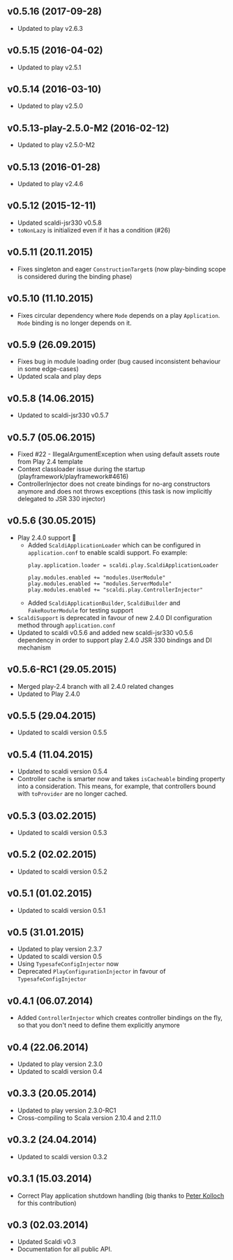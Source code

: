 ## v0.5.16 (2017-09-28)

* Updated to play v2.6.3

## v0.5.15 (2016-04-02)

* Updated to play v2.5.1

## v0.5.14 (2016-03-10)

* Updated to play v2.5.0

## v0.5.13-play-2.5.0-M2 (2016-02-12)

* Updated to play v2.5.0-M2

## v0.5.13 (2016-01-28)

* Updated to play v2.4.6

## v0.5.12 (2015-12-11)

* Updated scaldi-jsr330 v0.5.8
* `toNonLazy` is initialized even if it has a condition (#26)

## v0.5.11 (20.11.2015)

* Fixes singleton and eager `ConstructionTarget`s (now play-binding scope is considered during the binding phase)

## v0.5.10 (11.10.2015)

* Fixes circular dependency where `Mode` depends on a play `Application`. `Mode` binding is no longer depends on it.

## v0.5.9 (26.09.2015)

* Fixes bug in module loading order (bug caused inconsistent behaviour in some edge-cases)
* Updated scala and play deps

## v0.5.8 (14.06.2015)

* Updated to scaldi-jsr330 v0.5.7

## v0.5.7 (05.06.2015)

* Fixed #22 - IllegalArgumentException when using default assets route from Play 2.4 template
* Context classloader issue during the startup (playframework/playframework#4616)
* ControllerInjector does not create bindings for no-arg constructors anymore and does not throws exceptions (this task is now implicitly delegated to JSR 330 injector)

## v0.5.6 (30.05.2015)

* Play 2.4.0 support :star2:
  * Added `ScaldiApplicationLoader` which can be configured in `application.conf` to enable scaldi support. Fo example:
    ```
    play.application.loader = scaldi.play.ScaldiApplicationLoader

    play.modules.enabled += "modules.UserModule"
    play.modules.enabled += "modules.ServerModule"
    play.modules.enabled += "scaldi.play.ControllerInjector"
    ```
  * Added `ScaldiApplicationBuilder`, `ScaldiBuilder` and `FakeRouterModule` for testing support
* `ScaldiSupport` is deprecated in favour of new 2.4.0 DI configuration method through `application.conf`
* Updated to scaldi v0.5.6 and added new scaldi-jsr330 v0.5.6 dependency in order to support play 2.4.0 JSR 330 bindings and DI mechanism

## v0.5.6-RC1 (29.05.2015)

* Merged play-2.4 branch with all 2.4.0 related changes
* Updated to Play 2.4.0

## v0.5.5 (29.04.2015)

* Updated to scaldi version 0.5.5

## v0.5.4 (11.04.2015)

* Updated to scaldi version 0.5.4
* Controller cache is smarter now and takes `isCacheable` binding property into a consideration. This means, for example, that
  controllers bound with `toProvider` are no longer cached.

## v0.5.3 (03.02.2015)

* Updated to scaldi version 0.5.3

## v0.5.2 (02.02.2015)

* Updated to scaldi version 0.5.2

## v0.5.1 (01.02.2015)

* Updated to scaldi version 0.5.1

## v0.5 (31.01.2015)

* Updated to play version 2.3.7
* Updated to scaldi version 0.5
* Using `TypesafeConfigInjector` now
* Deprecated `PlayConfigurationInjector` in favour of `TypesafeConfigInjector`

## v0.4.1 (06.07.2014)

* Added `ControllerInjector` which creates controller bindings on the fly, so that you don't need to define them explicitly anymore

## v0.4 (22.06.2014)

* Updated to play version 2.3.0
* Updated to scaldi version 0.4

## v0.3.3 (20.05.2014)

* Updated to play version 2.3.0-RC1
* Cross-compiling to Scala version 2.10.4 and 2.11.0

## v0.3.2 (24.04.2014)

* Updated to scaldi version 0.3.2

## v0.3.1 (15.03.2014)

* Correct Play application shutdown handling (big thanks to [Peter Kolloch](https://github.com/kolloch) for this contribution)

## v0.3 (02.03.2014)

* Updated Scaldi v0.3
* Documentation for all public API.
